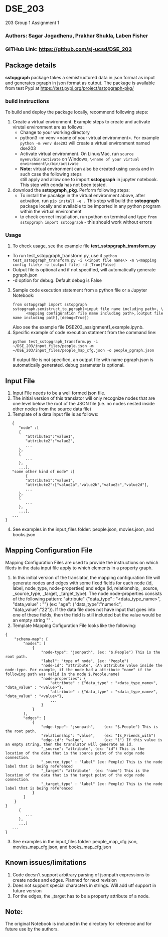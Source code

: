 # DSE_203
203 Group 1 Assignment 1
### Authors: Sagar Jogadhenu, Prakhar Shukla, Laben Fisher
### GITHub Link: https://github.com/sj-ucsd/DSE_203
## Package details
**sstopgraph** package takes a semistructured data in json format as input and generates pgraph in json format as output. 
The package is available from test Pypi at https://test.pypi.org/project/sstopgraph-pkg/
### build instructions 
To build and deploy the package locally, recommend following steps:
1. Create a virtual environment. Example steps to create and activate virutal environment are as follows:
   - Change to your working directory
   - python3 -m venv \<name of your virtual environment\>. For example `python -m venv dse203` will create a virtual environment named dse203
   - Activate virtual environment. On Linux/Mac, run `source myenv/bin/activate` on Windows, `\<name of your virtual environment\>/bin/activate`
   - **Note:** virtual environment can also be created using `conda` and in such case the following steps \
     still apply and allow one to import **sstopgraph** in jupyter notebook. This step with conda has not been tested. 
2. download the **sstopgraph_pkg**. Perform following steps:
   - To install the pacakge in the virtual environment above, after actvation, run `pip install -e .` This step will build the **sstopgraph** package locally and available to be imported in any python program within the virtual environment
   - to check correct installation, run python on terminal and type `from sstopgraph import sstopgraph` - this should work without errors
### Usage
1. To check usage, see the example file **test_sstopgraph_transform.py**
  - To run test_sstopgraph_transform.py, use it `python test_sstopgraph_transform.py -i \<input file name\> -m \<mapping config file\> -o [output file] -d [True|False]`
  - Output file is optional and if not specified, will automatically generate pgraph.json
  - -d option for debug. Default debug is False
3. Sample code execution statement from a python file or a Jupyter Notebook:
   ```
   from sstopgraph import sstopgraph
   sstopgraph.semistruct_to_pgraph(<input file name including path>, \
         <mapping configuration file name including path>,[output file name including path],[debug=True])
   ```
   Also see the example file DSE203_assignment1_example.ipynb.
4. Specific example of code execution statment from the command line:
   ```
   python test_sstopgraph_transform.py -i ~/DSE_203/input_files/people.json -m ~/DSE_203/input_files/people_map_cfg.json -o people_pgraph.json
   ```
   If output file is not specified, an output file with name pgraph.json is automatically generated. debug parameter is optional. 
   
## Input File
1. Input File needs to be a well formed json file.
2. The initial version of this translator will only recognize nodes that are one level below the root of the JSON file (i.e. no nodes nested inside other nodes from the source data file)
3. Template of a data input file is as follows:
   
```
   {
      "node" :[
      {
         "attribute1":"value1",
         "attribute2":"value2",
         ...
      },
      {
         ...
      },
      ...],
   "some other kind of node" :[
         {
         "attribute1":"value1",
         "attribute2":["value2a","value2b","value2c","value2d"],
         ...
      },
      {
         ...
      },
      ...],
   ...
}

```
4. See examples in the input_files folder: people.json, movies.json, and books.json

## Mapping Configuration File
Mapping Configuration Files are used to provide the instructions on which fileds in the data input file apply to which elements in a property graph. 

1. In this initial version of the translator, the mapping configuration file will generate nodes and edges with some fixed fields for each node (id, label, node_type, node-properties) and edge (id, relationship,  _source, _source_type, _target, _target_type). The node.node-properties consists of the following pattern: "attribute" {"data_type" : "<data_type_name>", "data_value" : "<value>"} (ex: "age": {"data_type":"numeric", "data_value":"22"}). If the data file does not have input that goes into one of these fields, then the field is still included but the value would be an empty string "" .
2. Template Mapping Cofiguration File looks like the following:
```
{
    "schema-map": {
        "nodes": [
            {
                "node-type": "jsonpath", (ex: "$.People") This is the root path. 
                "label": "type of node", (ex: "People")
                "node-id": "attribute",	(An attribute value inside the node-type. For example, if the node had a attribute "name" if the following path was valid in the node $.People.name)
                "node-properties": {
                    "attribute" : {"data_type" : "<data_type_name>", "data_value" : "<value>"},
                    "attribute" : {"data_type" : "<data_type_name>", "data_value" : "<value>"},
                    ...
                }
            }
        ],
        "edges": [
            {
                "edge-type": "jsonpath",	(ex: "$.People") This is the root path. 
                "relationship": "value",	(ex: "Is_Friends_with")
                "edge-id": "value",			(ex: "1") If this value is an empty string, then the translator will generate an id.
                "_source": "attribute",	(ex: "id") This is the location of the data that is the source point of the edge node connection.
                "_source_type" : "label" (ex: People) This is the node label that is being referenced
                "_target": "attribute"	(ex: "name") This is the location of the data that is the target point of the edge node connection.
                "_target_type" : "label" (ex: People) This is the node label that is being referenced
            }
        ]
    }
}
      {
         ...
      },
      ...]
   ...
} 

```

3. See examples in the input_files folder: people_map_cfg.json, movies_map_cfg.json, and books_map_cfg.json

## Known issues/limitations
1. Code doesn't support arbitrary parsing of jsonpath expressions to create nodes and edges. Planned for next revision
2. Does not support special characters in strings. Will add utf support in future version
3. For the edges, the _target has to be a property attribute of a node.

## Note:
The original Notebook is included in the directory for reference and for future use by the authors.

